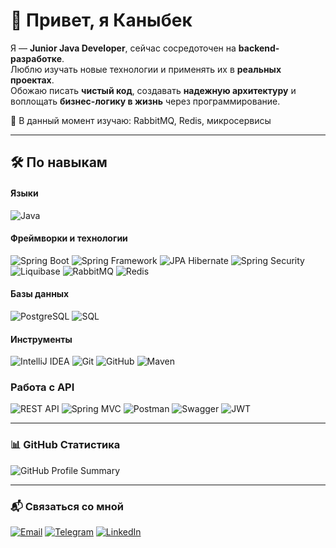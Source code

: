 # 👋 Привет, я Каныбек

Я — **Junior Java Developer**, сейчас сосредоточен на **backend-разработке**.  
Люблю изучать новые технологии и применять их в **реальных проектах**.  
Обожаю писать **чистый код**, создавать **надежную архитектуру** и воплощать **бизнес-логику в жизнь** через программирование.

🌱 В данный момент изучаю: RabbitMQ, Redis, микросервисы

---

## 🛠️ По навыкам

#### Языки  
<img src="https://img.shields.io/badge/Java-%23ED8B00.svg?style=for-the-badge&logo=openjdk&logoColor=white" alt="Java" />


#### Фреймворки и технологии  
<img src="https://img.shields.io/badge/Spring_Boot-6DB33F?style=for-the-badge&logo=spring-boot&logoColor=white" alt="Spring Boot" />  <img src="https://img.shields.io/badge/Spring-6DB33F?style=for-the-badge&logo=spring&logoColor=white" alt="Spring Framework" />  <img src="https://img.shields.io/badge/JPA-Hibernate-59666C?style=for-the-badge&logo=hibernate&logoColor=white" alt="JPA Hibernate" />  <img src="https://img.shields.io/badge/Security-%23000000?style=for-the-badge&logo=spring-security&logoColor=white" alt="Spring Security" />  <img src="https://img.shields.io/badge/Liquibase-003A70?style=for-the-badge&logo=liquibase&logoColor=white" alt="Liquibase" />  <img src="https://img.shields.io/badge/RabbitMQ-FF6600?style=for-the-badge&logo=rabbitmq&logoColor=white" alt="RabbitMQ" />  <img src="https://img.shields.io/badge/Redis-DC382D?style=for-the-badge&logo=redis&logoColor=white" alt="Redis" />


#### Базы данных  
<img src="https://img.shields.io/badge/PostgreSQL-316192?style=for-the-badge&logo=postgresql&logoColor=white" alt="PostgreSQL" />  <img src="https://img.shields.io/badge/SQL-%23007ACC?style=for-the-badge&logo=sqlite&logoColor=white" alt="SQL" />


#### Инструменты  
<img src="https://img.shields.io/badge/IntelliJIDEA-000000.svg?style=for-the-badge&logo=intellij-idea&logoColor=white" alt="IntelliJ IDEA" />  <img src="https://img.shields.io/badge/Git-F05032?style=for-the-badge&logo=git&logoColor=white" alt="Git" />  <img src="https://img.shields.io/badge/GitHub-181717.svg?style=for-the-badge&logo=github&logoColor=white" alt="GitHub" />  <img src="https://img.shields.io/badge/Maven-C71A36?style=for-the-badge&logo=apachemaven&logoColor=white" alt="Maven" />


### Работа с API  
<img src="https://img.shields.io/badge/REST_API-00BFFF?style=for-the-badge&logo=cloudflare&logoColor=white" alt="REST API" />  <img src="https://img.shields.io/badge/Spring_MVC-6DB33F?style=for-the-badge&logo=spring&logoColor=white" alt="Spring MVC" />  <img src="https://img.shields.io/badge/Postman-FF6C37?style=for-the-badge&logo=postman&logoColor=white" alt="Postman" />  <img src="https://img.shields.io/badge/Swagger-85EA2D?style=for-the-badge&logo=swagger&logoColor=black" alt="Swagger" /> <img src="https://img.shields.io/badge/JWT-000000?style=for-the-badge&logo=jsonwebtokens&logoColor=white" alt="JWT" />

---

### 📊 GitHub Статистика

![GitHub Profile Summary](https://github-profile-summary-cards.vercel.app/api/cards/profile-details?username=AscelOttaku&theme=tokyonight)

---

### 📬 Связаться со мной

[![Email](https://img.shields.io/badge/Email-D14836?style=for-the-badge&logo=gmail&logoColor=white)](mailto:zhanybek20065732@gmail.com)  [![Telegram](https://img.shields.io/badge/Telegram-0088CC?style=for-the-badge&logo=telegram&logoColor=white)](https://t.me/Ascel2006)  [![LinkedIn](https://img.shields.io/badge/LinkedIn-0A66C2?style=for-the-badge&logo=linkedin&logoColor=white)](https://www.linkedin.com/in/kanybek-zhanybek-6a6bab2a4/)
